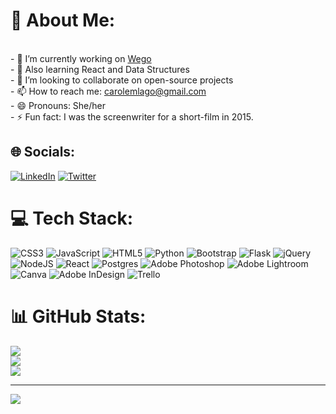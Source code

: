 
# 💫 About Me:
<br>- 🔭 I’m currently working on [Wego](https://github.com/carolemlago/wego-app)
<br>- 🌱 Also learning React and Data Structures
<br>- 👯 I’m looking to collaborate on open-source projects
<br>- 📫 How to reach me: carolemlago@gmail.com
<br>- 😄 Pronouns: She/her 
<br>- ⚡ Fun fact: I was the screenwriter for a short-film in 2015.



## 🌐 Socials:
[![LinkedIn](https://img.shields.io/badge/LinkedIn-%230077B5.svg?logo=linkedin&logoColor=white)](https://linkedin.com/in/carolelago) [![Twitter](https://img.shields.io/badge/Twitter-%231DA1F2.svg?logo=Twitter&logoColor=white)](https://twitter.com/CaroleKalvelis) 

# 💻 Tech Stack:
![CSS3](https://img.shields.io/badge/css3-%231572B6.svg?style=for-the-badge&logo=css3&logoColor=white) ![JavaScript](https://img.shields.io/badge/javascript-%23323330.svg?style=for-the-badge&logo=javascript&logoColor=%23F7DF1E) ![HTML5](https://img.shields.io/badge/html5-%23E34F26.svg?style=for-the-badge&logo=html5&logoColor=white) ![Python](https://img.shields.io/badge/python-3670A0?style=for-the-badge&logo=python&logoColor=ffdd54) ![Bootstrap](https://img.shields.io/badge/bootstrap-%23563D7C.svg?style=for-the-badge&logo=bootstrap&logoColor=white) ![Flask](https://img.shields.io/badge/flask-%23000.svg?style=for-the-badge&logo=flask&logoColor=white) ![jQuery](https://img.shields.io/badge/jquery-%230769AD.svg?style=for-the-badge&logo=jquery&logoColor=white) ![NodeJS](https://img.shields.io/badge/node.js-6DA55F?style=for-the-badge&logo=node.js&logoColor=white) ![React](https://img.shields.io/badge/react-%2320232a.svg?style=for-the-badge&logo=react&logoColor=%2361DAFB) ![Postgres](https://img.shields.io/badge/postgres-%23316192.svg?style=for-the-badge&logo=postgresql&logoColor=white) ![Adobe Photoshop](https://img.shields.io/badge/adobephotoshop-%2331A8FF.svg?style=for-the-badge&logo=adobephotoshop&logoColor=white) ![Adobe Lightroom](https://img.shields.io/badge/Adobe%20Lightroom-31A8FF.svg?style=for-the-badge&logo=Adobe%20Lightroom&logoColor=white) ![Canva](https://img.shields.io/badge/Canva-%2300C4CC.svg?style=for-the-badge&logo=Canva&logoColor=white) ![Adobe InDesign](https://img.shields.io/badge/Adobe%20InDesign-49021F?style=for-the-badge&logo=adobeindesign&logoColor=white) ![Trello](https://img.shields.io/badge/Trello-%23026AA7.svg?style=for-the-badge&logo=Trello&logoColor=white)
# 📊 GitHub Stats:
![](https://github-readme-stats.vercel.app/api?username=carolemlago&theme=default&hide_border=false&include_all_commits=false&count_private=false)<br/>
![](https://github-readme-streak-stats.herokuapp.com/?user=carolemlago&theme=default&hide_border=false)<br/>
![](https://github-readme-stats.vercel.app/api/top-langs/?username=carolemlago&theme=default&hide_border=false&include_all_commits=false&count_private=false&layout=compact)

---
[![](https://visitcount.itsvg.in/api?id=carolemlago&icon=0&color=0)](https://visitcount.itsvg.in)
